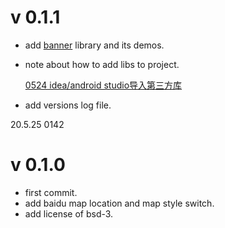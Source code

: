 # v 0.1.1
* add [banner](https://github.com/youth5201314/banner) library and its demos.

* note about how to add libs to project. <br/>

  [0524 idea/android studio导入第三方库](...)  

* add versions log file.

20.5.25 0142


# v 0.1.0
* first commit.
* add baidu map location and map style switch.
* add license of bsd-3.